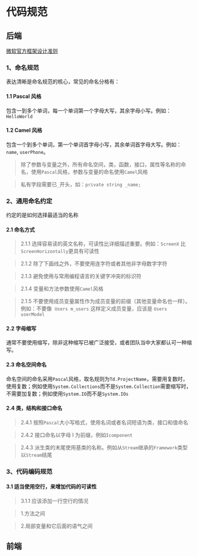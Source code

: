# 代码规范

## 后端

[微软官方框架设计准则](https://docs.microsoft.com/zh-cn/dotnet/standard/design-guidelines/)

### 1、命名规范

表达清晰是命名规范的核心，常见的命名分格有：

#### 1.1 Pascal 风格

包含一到多个单词，每一个单词第一个字母大写，其余字母小写。例如：`HelloWorld`

#### 1.2 Camel 风格

包含一个到多个单词，第一个单词首字母小写，其余单词首字母大写。例如：`name`, `userPhone`。

> 除了参数与变量之外，所有命名空间，类，函数，接口，属性等名称的命名，使用`Pascal`风格，参数与变量的命名使用`Camel`风格

> 私有字段需要已`_`开头，如：`private string _name;`

### 2、通用命名约定

约定的是如何选择最适当的名称

#### 2.1 命名方式

> 2.1.1 选择容易读的英文名称，可读性比详细描述重要。例如：`ScreenX` 比 `ScreenHorizontally`更具有可读性

> 2.1.2 除了下画线之外，不要使用连字符或者其他非字母数字字符

> 2.1.3 避免使用与常用编程语言的关键字冲突的标识符

> 2.1.4 变量和方法参数使用`Camel`风格

> 2.1.5 不要使用成员变量属性作为成员变量的前缀（其他变量命名也一样）。例如：不要像  `Users m_users` 这样定义成员变量，应该是 `Users userModel`

#### 2.2 字母缩写

通常不要使用缩写，除非这种缩写已被广泛接受，或者团队当中大家都认可一种缩写。

#### 2.3 命名空间命名

命名空间的命名采用`Pascal`风格，取名规则为`Td.ProjectName`，需要用复数时，使用复数；例如使用`System.Collections`而不是`System.Collection`需要缩写时，不需要加复数；例如使用`System.IO`而不是`System.IOs`

#### 2.4 类，结构和接口命名

> 2.4.1 按照`Pascal`大小写格式，使用名词或者名词短语为类，接口和值命名

> 2.4.2 接口命名以字母 I 为前缀，例如`Icomponent`

> 2.4.3 派生类的末尾使用基类的名称。例如从`Stream`继承的`Framework`类型以`Stream`结尾

### 3、代码编码规范

#### 3.1 适当使用空行，来增加代码的可读性

> 3.1.1 应该添加一行空行的情况

> 1.方法之间

> 2.局部变量和它后面的语气之间

## 前端
